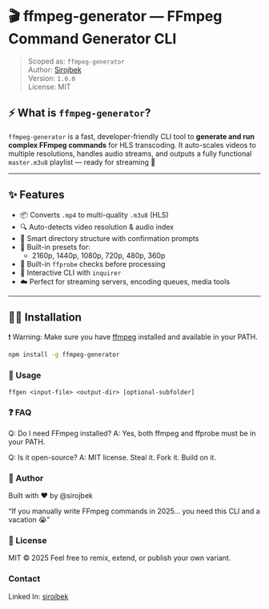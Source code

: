 # 🎬 ffmpeg-generator — FFmpeg Command Generator CLI

> Scoped as: `ffmpeg-generator`  
> Author: [Sirojbek](https://github.com/sirojbek)  
> Version: `1.0.0`  
> License: MIT

## ⚡ What is `ffmpeg-generator`?

`ffmpeg-generator` is a fast, developer-friendly CLI tool to **generate and run complex FFmpeg commands** for HLS transcoding. It auto-scales videos to multiple resolutions, handles audio streams, and outputs a fully functional `master.m3u8` playlist — ready for streaming 🚀

---

## ✨ Features

- 📦 Converts `.mp4` to multi-quality `.m3u8` (HLS)
- 🔍 Auto-detects video resolution & audio index
- 📂 Smart directory structure with confirmation prompts
- 🧠 Built-in presets for:
    - 2160p, 1440p, 1080p, 720p, 480p, 360p
- 🧪 Built-in `ffprobe` checks before processing
- 💬 Interactive CLI with `inquirer`
- ☁️ Perfect for streaming servers, encoding queues, media tools

---

## 🧑‍💻 Installation

❗ Warning: Make sure you have [ffmpeg](https://ffmpeg.org/) installed and available in your PATH.

```bash
npm install -g ffmpeg-generator
```

### 🚀 Usage
```
ffgen <input-file> <output-dir> [optional-subfolder]
```

### ❓ FAQ

Q: Do I need FFmpeg installed?
A: Yes, both ffmpeg and ffprobe must be in your PATH.

Q: Is it open-source?
A: MIT license. Steal it. Fork it. Build on it.

### 🧠 Author

Built with ❤️ by @sirojbek

“If you manually write FFmpeg commands in 2025…
you need this CLI and a vacation 😭”

### 📜 License

MIT © 2025
Feel free to remix, extend, or publish your own variant.

### Contact
Linked In: [sirojbek](https://www.linkedin.com/in/sirojbek/)